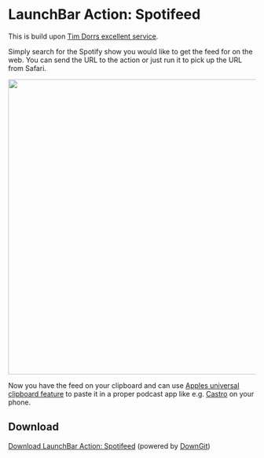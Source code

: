 # LaunchBar Action: Spotifeed

This is build upon [Tim Dorrs excellent service](https://github.com/timdorr/spotifeed). 

Simply search for the Spotify show you would like to  get the feed for on the web. You can send the URL to the action or just run it to pick up the URL from Safari.  
 
<img src="/spotifeed.gif" width="600"/> 

Now you have the feed on your clipboard and can use [Apples universal clipboard feature](https://support.apple.com/en-us/HT209460) to paste it in a proper podcast app like e.g. [Castro](https://castro.fm) on your phone. 


## Download

[Download LaunchBar Action: Spotifeed](https://minhaskamal.github.io/DownGit/#/home?url=https://github.com/Ptujec/LaunchBar/tree/master/Spotifeed) (powered by [DownGit](https://github.com/MinhasKamal/DownGit))